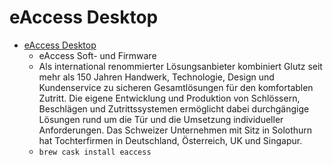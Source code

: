# eAccess Desktop
- [eAccess Desktop](https://glutz.com/service/download/software-and-firmware/)
  -  eAccess Soft- und Firmware
  - Als international renommierter Lösungsanbieter kombiniert Glutz seit mehr als 150 Jahren Handwerk, Technologie, Design und Kundenservice zu sicheren Gesamtlösungen für den komfortablen Zutritt. Die eigene Entwicklung und Produktion von Schlössern, Beschlägen und Zutrittssystemen ermöglicht dabei durchgängige Lösungen rund um die Tür und die Umsetzung individueller Anforderungen. Das Schweizer Unternehmen mit Sitz in Solothurn hat Tochterfirmen in Deutschland, Österreich, UK und Singapur.
  - `brew cask install eaccess`
